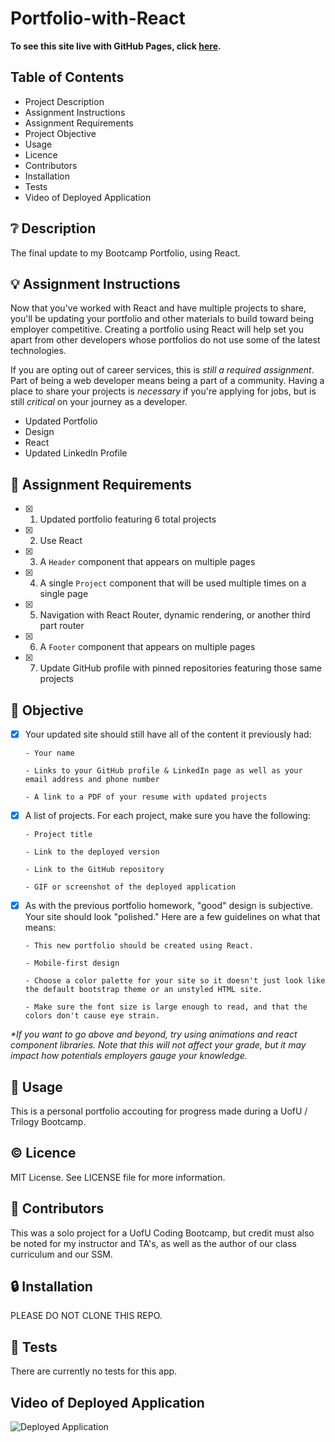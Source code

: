 # Portfolio-with-React

**To see this site live with GitHub Pages, click [here](https://nataliemichelsen.github.io/Portfolio-with-React/).**

## **Table of Contents**

* Project Description
* Assignment Instructions
* Assignment Requirements
* Project Objective
* Usage
* Licence
* Contributors
* Installation
* Tests
* Video of Deployed Application

## ❔ **Description**

The final update to my Bootcamp Portfolio, using React. 

## 💡 **Assignment Instructions**

Now that you've worked with React and have multiple projects to share, you'll be updating your portfolio and other materials to build toward being employer competitive. Creating a portfolio using React will help set you apart from other developers whose portfolios do not use some of the latest technologies.

If you are opting out of career services, this is *still a required assignment*. Part of being a web developer means being a part of a community. Having a place to share your projects is *necessary* if you're applying for jobs, but is still *critical* on your journey as a developer.

  - Updated Portfolio
  - Design
  - React
  - Updated LinkedIn Profile

## 📌 **Assignment Requirements**

- [x] 1. Updated portfolio featuring 6 total projects

- [x] 2. Use React

- [x] 3. A `Header` component that appears on multiple pages

- [x] 4. A single `Project` component that will be used multiple times on a single page 

- [x] 5. Navigation with React Router, dynamic rendering, or another third part router

- [x] 6. A `Footer` component that appears on multiple pages

- [x] 7. Update GitHub profile with pinned repositories featuring those same projects

## 🔲 **Objective**

- [x] Your updated site should still have all of the content it previously had:

      - Your name

      - Links to your GitHub profile & LinkedIn page as well as your email address and phone number

      - A link to a PDF of your resume with updated projects

- [x] A list of projects. For each project, make sure you have the following:

      - Project title

      - Link to the deployed version

      - Link to the GitHub repository

      - GIF or screenshot of the deployed application
  
- [x] As with the previous portfolio homework, "good" design is subjective. Your site should look
"polished." Here are a few guidelines on what that means:

      - This new portfolio should be created using React.
      
      - Mobile-first design

      - Choose a color palette for your site so it doesn't just look like the default bootstrap theme or an unstyled HTML site.

      - Make sure the font size is large enough to read, and that the colors don't cause eye strain.

_*If you want to go above and beyond, try using animations and react component libraries. Note that this will _not_ affect your grade, but it may impact how potentials employers gauge your knowledge._

## 🔑 **Usage**

This is a personal portfolio accouting for progress made during a UofU / Trilogy Bootcamp. 

## © **Licence**

MIT License. See LICENSE file for more information.

## 💬 **Contributors**

This was a solo project for a UofU Coding Bootcamp, but credit must also be noted for my instructor and TA's, as well as the author of our class curriculum and our SSM. 

## 🔒 **Installation**

PLEASE DO NOT CLONE THIS REPO. 

## 📂 **Tests**

There are currently no tests for this app. 

## **Video of Deployed Application**

![Deployed Application]()
